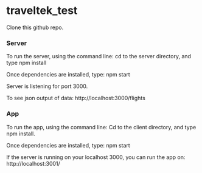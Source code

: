 # traveltek_test

Clone this github repo.

### Server

To run the server, using the command line: cd to the server directory, and type npm install

Once dependencies are installed, type: npm start

Server is listening for port 3000.  

To see json output of data: http://localhost:3000/flights

### App
To run the app, using the command line:
Cd to the client directory, and type npm install.

Once dependencies are installed, type: npm start

If the server is running on your localhost 3000, you can run the app on: http://localhost:3001/
